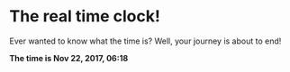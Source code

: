 # The real time clock!

Ever wanted to know what the time is? Well, your journey is about to end!

**The time is Nov 22, 2017, 06:18**